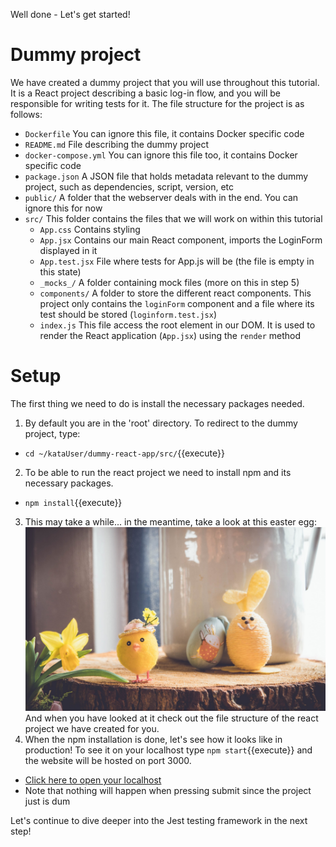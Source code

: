 Well done - Let's get started!
 
# Dummy project
We have created a dummy project that you will use throughout this tutorial. It is a React project describing a basic log-in flow, and you will be responsible for writing tests for it. The file structure for the project is as follows:
- `Dockerfile`  You can ignore this file, it contains Docker specific code
- `README.md`   File describing the dummy project
- `docker-compose.yml`  You can ignore this file too, it contains Docker specific code
- `package.json`    A JSON file that holds metadata relevant to the dummy project, such as dependencies, script, version, etc
- `public/`     A folder that the webserver deals with in the end. You can ignore this for now
- `src/`    This folder contains the files that we will work on within this tutorial
   - `App.css` Contains styling
   - `App.jsx` Contains our main React component, imports the LoginForm displayed in it
   - `App.test.jsx` File where tests for App.js will be (the file is empty in this state)
   - `_mocks_/` A folder containing mock files (more on this in step 5)
   - `components/` A folder to store the different react components. This project only contains the `loginForm` component and a file where its test should be stored (`loginform.test.jsx`)
   - `index.js` This file access the root element in our DOM. It is used to render the React application (`App.jsx`) using the `render` method
 
# Setup
The first thing we need to do is install the necessary packages needed.
1. By default you are in the 'root' directory. To redirect to the dummy project, type:
- `cd ~/kataUser/dummy-react-app/src/`{{execute}}
2. To be able to run the react project we need to install npm and its necessary packages.
- `npm install`{{execute}}
3. This may take a while... in the meantime, take a look at this easter egg:![easteregg](./assets/easterEgg.png) And when you have looked at it check out the file structure of the react project we have created for you.
4. When the npm installation is done, let's see how it looks like in production! To see it on your localhost type `npm start`{{execute}} and the website will be hosted on port 3000.
- [Click here to open your localhost](https://[[HOST_SUBDOMAIN]]-3000-[[KATACODA_HOST]].environments.katacoda.com/)
- Note that nothing will happen when pressing submit since the project just is dum
 
Let's continue to dive deeper into the Jest testing framework in the next step!







